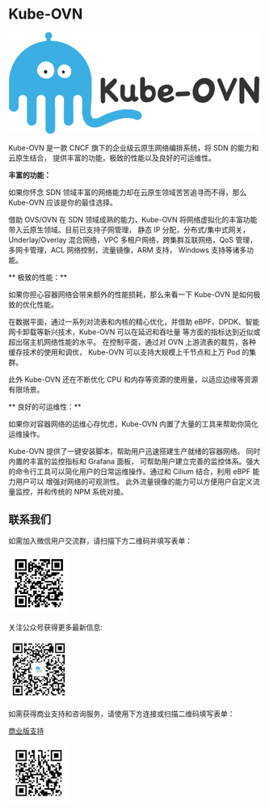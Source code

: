 # Kube-OVN

![Kube-OVN](static/kube-ovn-horizontal-color.svg)

Kube-OVN 是一款 CNCF 旗下的企业级云原生网络编排系统，将 SDN 的能力和云原生结合，
提供丰富的功能，极致的性能以及良好的可运维性。

**丰富的功能：**

如果你怀念 SDN 领域丰富的网络能力却在云原生领域苦苦追寻而不得，那么 Kube-OVN 应该是你的最佳选择。

借助 OVS/OVN 在 SDN 领域成熟的能力，Kube-OVN 将网络虚拟化的丰富功能带入云原生领域。目前已支持子网管理，
静态 IP 分配，分布式/集中式网关，Underlay/Overlay 混合网络，VPC 多租户网络，跨集群互联网络，QoS 管理，
多网卡管理，ACL 网络控制，流量镜像，ARM 支持， Windows 支持等诸多功能。

** 极致的性能：**

如果你担心容器网络会带来额外的性能损耗，那么来看一下 Kube-OVN 是如何极致的优化性能。

在数据平面，通过一系列对流表和内核的精心优化，并借助 eBPF、DPDK、智能网卡卸载等新兴技术，Kube-OVN 可以在延迟和吞吐量
等方面的指标达到近似或超出宿主机网络性能的水平。 在控制平面，通过对 OVN 上游流表的裁剪，各种缓存技术的使用和调优，
Kube-OVN 可以支持大规模上千节点和上万 Pod 的集群。

此外 Kube-OVN 还在不断优化 CPU 和内存等资源的使用量，以适应边缘等资源有限场景。

** 良好的可运维性：**

如果你对容器网络的运维心存忧虑，Kube-OVN 内置了大量的工具来帮助你简化运维操作。

Kube-OVN 提供了一键安装脚本，帮助用户迅速搭建生产就绪的容器网络。 同时内置的丰富的监控指标和 Grafana 面板，
可帮助用户建立完善的监控体系。强大的命令行工具可以简化用户的日常运维操作。通过和 Cilium 结合，利用 eBPF 能力用户可以
增强对网络的可观测性。 此外流量镜像的能力可以方便用户自定义流量监控，并和传统的 NPM 系统对接。

## 联系我们

如需加入微信用户交流群，请扫描下方二维码并填写表单：

![img.png](static/user-wechat.png)

关注公众号获得更多最新信息:

![img.png](static/offical-account-qr.png)

如需获得商业支持和咨询服务，请使用下方连接或扫描二维码填写表单：

[商业版支持](https://ma.alauda.cn/p/2f53a)

![img.png](static/enterprise-qr.png)
